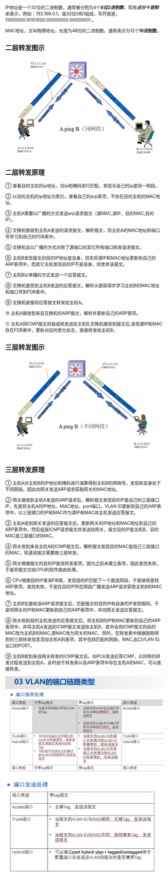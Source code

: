 IP地址是一个32位的二进制数，通常被分割为4个***8位2进制数***，常用***点分十进制***来表示，例如：192.168.0.1，由32位0和1组成，写开就是，11000000.10101000.00000000.00000001 。

MAC地址，又叫物理地址，长度为48位的二进制数，通常表示为12个**16进制数**，

## 二层转发图示

![image-20220213160346230.png](https://github.com/Create-python/wkf9721/blob/master/images/image-20220213160346230.png?raw=true)


## 二层转发原理

① 查看目的主机的ip地址，对ip和掩码进行匹配，发现与自己的ip是同一网段。

② 以目的主机的ip地址为索引，查看自己的arp表项，不存在目的主机的MAC地址。

③ 主机A需要以广播的方式发送arp请求报文（源MAC,源IP，目的MAC,目的IP）。

④ 交换机接收到主机A发送的请求报文，解析报文，将主机A的MAC地址和端口号学习到自己的FDB表中。

⑤ 交换机会以广播的方式对除了源端口的其它所有端口转发请求报文。

⑥ 主机B发现报文的目的IP地址是自身，则先将源IP和MAC地址更新到自己的ARP表项中，而其它主机发现目的IP不是自身，则舍弃该报文。

⑦ 主机B以单播的方式发送一个应答报文。

⑧ 交换机接受到主机B发送的应答报文，解析头部获得并学习主机B的MAC地址和端口号到FDB表中。

⑨ 交换机直接将应答报文转发给主机A。

⑩ 主机A接收到来自交换机的ARP报文，解析并更新自己的ARP表项。

⑪ 主机A将ICMP报文封装成帧发送给主机B,交换机接收到报文后,发现源IP和MAC存在FDB表中，更新对应的老化标志，直接转发给主机B。





## 三层转发图示


![image-20220213184232955.png](https://github.com/Create-python/wkf9721/blob/master/images/image-20220213184232955.png?raw=true)


## 三层转发原理

① 主机A对主机B的IP地址和掩码进行演算得到主机B的网络号，发现和自身处于不同网段，因此向网关发送ARP请求获取网关的MAC地址。

② 网关接收到主机A发送的ARP请求后，解析报文发现目的IP是自己的三层接口IP，先是将主机A的IP地址、MAC地址、port端口，VLAN ID更新到自己的ARP表项中，以三层接口的IP和MAC作为源IP和MAC向主机发送应答报文。

③ 主机A收到网关发送的应答报文后，更新网关的IP地址和MAC地址到自己的ARP表项中，然后组装ICMP请求报文并发送给网关，报文目的IP是主机B，目的MAC是三层接口的MAC。

④ 网关收到来自主机A的ICMP报文后，解析报文发现目的MAC是自己三层接口的MAC，知道该报文需要做三层转发。

⑤ 网关根据报文的目的IP查找转发表项，因为之前未建立表项，因此查找失败，于是将报文交给CPU的软件路由处理。

⑥ CPU根据目的IP查询FIB表，发现目的IP匹配了一个直连网段，于是继续查找ARP表项，查找失败，于是在目的IP所在网段广播发送ARP请求获取主机B的MAC地址。

⑦ 主机B在接收该ARP请求报文后，匹配报文的目的IP和自身的IP发现相同，于是将网关的IP和MAC更新到自己的ARP表项中，并向网关发送应答报文。

⑧ 网关收到目的主机发送的应答报文后，将主机B的IP和MAC更新到自己的ARP表项中，并将主机A发送的ICMP报文发送给主机B，其中会将ICMP报文的目的MAC改为主机B的MAC,源MAC改为网关的MAC，同时，在转发表中根据刚刚得到的三层转发信息添加主机A的表项，其中包括匹配的网段，MAC,出口VLAN ID,出口的PORT。

⑨ 主机B收到来自网关转发的ICMP报文后，向PCA发送应答ICMP，以同样的转发过程发送到主机A，此时由于转发表以及ARP表项中存在主机A的MAC，可以直接转发。


![image-20220212181443477.png](https://github.com/Create-python/wkf9721/blob/master/images/image-20220212181443477.png?raw=true)

![image-20220212181506987.png](https://github.com/Create-python/wkf9721/blob/master/images/image-20220212181506987.png?raw=true)

